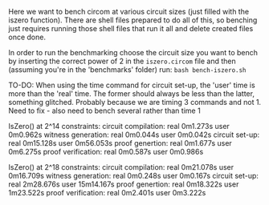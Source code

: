 Here we want to bench circom at various circuit sizes (just filled with the iszero function). There are shell
files prepared to do all of this, so benching just requires running those shell files that run it all and 
delete created files once done.

In order to run the benchmarking choose the circuit size you want to bench by inserting the correct power of 2
in the `iszero.circom` file and then (assuming you're in the 'benchmarks' folder) run:
`bash bench-iszero.sh`

TO-DO: When using the time command for circuit set-up, the 'user' time is more than the 'real' time.
The former should always be less than the latter, something glitched. Probably because we are timing 3 
commands and not 1. Need to fix - also need to bench several rather than time 1


IsZero() at 2^14 constraints:
circuit compilation:    real    0m1.273s   user    0m0.962s
witness generation:     real    0m0.044s   user    0m0.042s
circuit set-up:         real    0m15.128s  user    0m56.053s
proof genertion:        real    0m1.677s   user    0m6.275s
proof verification:     real    0m0.587s   user    0m0.986s

IsZero() at 2^18 constraints:
circuit compilation:    real    0m21.078s   user    0m16.709s
witness generation:     real    0m0.248s    user    0m0.167s
circuit set-up:         real    2m28.676s   user    15m14.167s
proof genertion:        real    0m18.322s   user    1m23.522s
proof verification:     real    0m2.401s    user    0m3.222s